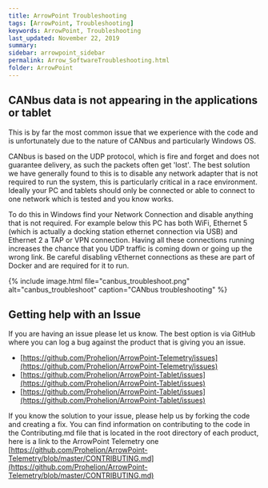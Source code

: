 ```yaml
---
title: ArrowPoint Troubleshooting 
tags: [ArrowPoint, Troubleshooting]
keywords: ArrowPoint, Troubleshooting
last_updated: November 22, 2019
summary:
sidebar: arrowpoint_sidebar
permalink: Arrow_SoftwareTroubleshooting.html
folder: ArrowPoint
---
```


## CANbus data is not appearing in the applications or tablet
This is by far the most common issue that we experience with the code and is unfortunately due to the nature of CANbus and particularly Windows OS.

CANbus is based on the UDP protocol, which is fire and forget and does not guarantee delivery, as such the packets often get 'lost'.  The best solution we have generally found to this is to disable any network adapter that is not required to run the system, this is particularly critical in a race environment.  Ideally your PC and tablets should only be connected or able to connect to one network which is tested and you know works.

To do this in Windows find your Network Connection and disable anything that is not required.  For example below this PC has both WiFi, Ethernet 5 (which is actually a docking station ethernet connection via USB) and Ethernet 2 a TAP or VPN connection.  Having all these connections running increases the chance that you UDP traffic is coming down or going up the wrong link.  Be careful disabling vEthernet connections as these are part of Docker and are required for it to run.

{% include image.html file="canbus_troubleshoot.png" alt="canbus_troubleshoot" caption="CANbus troubleshooting" %}

## Getting help with an Issue
If you are having an issue please let us know.  The best option is via GitHub where you can log a bug against the product that is giving you an issue.

* [https://github.com/Prohelion/ArrowPoint-Telemetry/issues](https://github.com/Prohelion/ArrowPoint-Telemetry/issues)
* [https://github.com/Prohelion/ArrowPoint-Tablet/issues](https://github.com/Prohelion/ArrowPoint-Tablet/issues)
* [https://github.com/Prohelion/ArrowPoint-Tablet/issues](https://github.com/Prohelion/ArrowPoint-Tablet/issues)


If you know the solution to your issue, please help us by forking the code and creating a fix.  You can find information on contributing to the code in the Contributing.md file that is located in the root directory of each product, here is a link to the ArrowPoint Telemetry one [https://github.com/Prohelion/ArrowPoint-Telemetry/blob/master/CONTRIBUTING.md](https://github.com/Prohelion/ArrowPoint-Telemetry/blob/master/CONTRIBUTING.md)